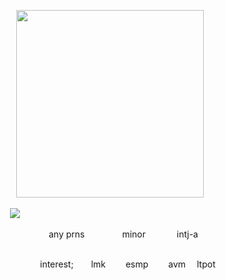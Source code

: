            
<img src="https://cdn.discordapp.com/attachments/1212682789695004713/1219951360812777472/Untitled11_20240320181221.png?ex=660d2b3e&is=65fab63e&hm=fcebc21f38e9b41318a82ff63fc0b526a367b66d1cfed012d8ffbe7282b70799&" width="300px" height="300px">

               <img src="https://cdn.discordapp.com/attachments/1212682789695004713/1219946479192375296/Untitled10_20240320175306.png?ex=660d26b2&is=65fab1b2&hm=e2146e045d30bf56ee0c4940c4e4c73c3e529327d16beb407f63eab3f5a03076&">

    
                 any prns     minor     intj-a
      

               interest;  lmk   esmp   avm  ltpot 

<!--
**aroaceyinyang/aroaceyinyang** is a ✨ _special_ ✨ repository because its `README.md` (this file) appears on your GitHub profile.

Here are some ideas to get you started:

- 🔭 I’m currently working on ...
- 🌱 I’m currently learning ...
- 👯 I’m looking to collaborate on ...
- 🤔 I’m looking for help with ...
- 💬 Ask me about ...
- 📫 How to reach me: ...
- 😄 Pronouns: ...
- ⚡ Fun fact: ...
-->
